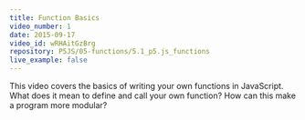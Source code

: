 ```yaml
---
title: Function Basics
video_number: 1
date: 2015-09-17
video_id: wRHAitGzBrg
repository: P5JS/05-functions/5.1_p5.js_functions
live_example: false
---
```


This video covers the basics of writing your own functions in JavaScript. What does it mean to define and call your own function?  How can this make a program more modular?
